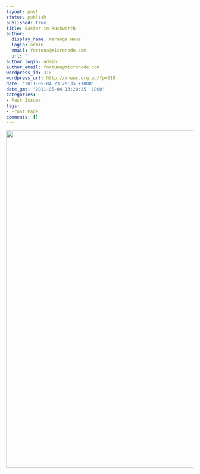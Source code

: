 ```yaml
---
layout: post
status: publish
published: true
title: Easter in Rushworth
author:
  display_name: Waranga News
  login: admin
  email: fortuna@micronode.com
  url: ''
author_login: admin
author_email: fortuna@micronode.com
wordpress_id: 318
wordpress_url: http://wnews.org.au/?p=318
date: '2011-05-04 23:28:35 +1000'
date_gmt: '2011-05-04 13:28:35 +1000'
categories:
- Past Issues
tags:
- Front Page
comments: []
---
```

<p><a href="http://wnews.org.au/wp-content/uploads/2011/05/frontpage-20110505.png"><img class="alignnone size-full wp-image-315" title="Front Page - 5 March 2011" src="http://wnews.org.au/wp-content/uploads/2011/05/frontpage-20110505.png" alt="" width="624" height="907" /></a></p>
